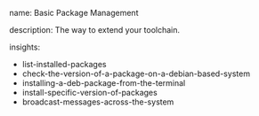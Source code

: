 name: Basic Package Management

description: The way to extend your toolchain.

insights:

- list-installed-packages
- check-the-version-of-a-package-on-a-debian-based-system
- installing-a-deb-package-from-the-terminal
- install-specific-version-of-packages
- broadcast-messages-across-the-system
